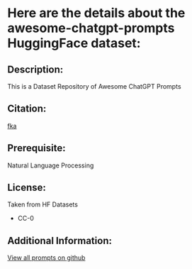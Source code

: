 # Here are the details about the awesome-chatgpt-prompts HuggingFace dataset:

## **Description**:
This is a Dataset Repository of Awesome ChatGPT Prompts

## **Citation**:
[fka](https://huggingface.co/datasets/fka/awesome-chatgpt-prompts)

## **Prerequisite**:
Natural Language Processing

## **License**:
Taken from HF Datasets
- CC-0

## **Additional Information**:
[View all prompts on github](https://github.com/f/awesome-chatgpt-prompts)
